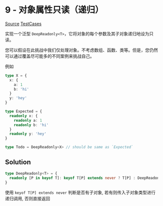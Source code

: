 # 9 - 对象属性只读（递归）

[Source](https://github.com/lybenson/ts-checker/blob/master/src/9-medium-deep-readonly/template.ts) [TestCases](https://github.com/lybenson/ts-checker/blob/master/src/9-medium-deep-readonly/test-cases.ts)

实现一个泛型 `DeepReadonly<T>`，它将对象的每个参数及其子对象递归地设为只读。

您可以假设在此挑战中我们仅处理对象。不考虑数组、函数、类等。但是，您仍然可以通过覆盖尽可能多的不同案例来挑战自己。

例如

```ts
type X = {
  x: {
    a: 1
    b: 'hi'
  }
  y: 'hey'
}

type Expected = {
  readonly x: {
    readonly a: 1
    readonly b: 'hi'
  }
  readonly y: 'hey'
}

type Todo = DeepReadonly<X> // should be same as `Expected`
```

## Solution

```ts
type DeepReadonly<T> = {
  readonly [P in keyof T]: keyof T[P] extends never ? T[P] : DeepReadonly<T[P]>
}
```

使用 `keyof T[P] extends never` 判断是否有子对象, 若有则传入子对象类型进行递归调用, 否则直接返回
